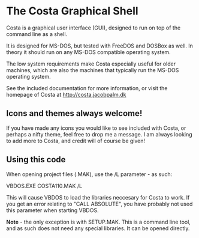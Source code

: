 # The Costa Graphical Shell
Costa is a graphical user interface (GUI), designed to run on top of the
command line as a shell.

It is designed for MS-DOS, but tested with FreeDOS and DOSBox as well. In
theory it should run on any MS-DOS compatible operating system.

The low system requirements make Costa especially useful for older machines,
which are also the machines that typically run the MS-DOS operating system.

See the included documentation for more information, or visit the homepage
of Costa at
  http://costa.jacobpalm.dk
  
## Icons and themes always welcome!
If you have made any icons you would like to see included with Costa, or
perhaps a nifty theme, feel free to drop me a message. I am always looking
to add more to Costa, and credit will of course be given! 

## Using this code
When opening project files (.MAK), use the /L parameter - as such:

VBDOS.EXE COSTA110.MAK /L

This will cause VBDOS to load the libraries neccesary for Costa to work.
If you get an error relating to "CALL ABSOLUTE", you have probably not
used this parameter when starting VBDOS.

**Note** - the only exception is with SETUP.MAK. This is a command line
tool, and as such does not need any special libraries. It can be opened
directly.
